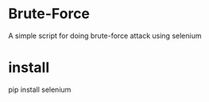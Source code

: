 # Brute-Force
A simple script for doing brute-force attack using selenium
# install
pip install selenium
